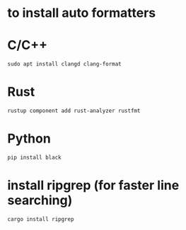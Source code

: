# to install auto formatters

# C/C++
	
	sudo apt install clangd clang-format

# Rust
	
	rustup component add rust-analyzer rustfmt

# Python

	pip install black

# install ripgrep (for faster line searching)

	cargo install ripgrep
